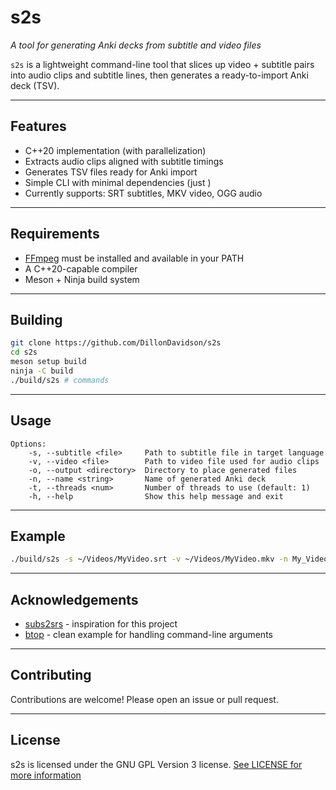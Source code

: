 # s2s

*A tool for generating Anki decks from subtitle and video files*

`s2s` is a lightweight command-line tool that slices up video + subtitle pairs into audio clips and subtitle lines, then generates a ready-to-import Anki deck (TSV).

---

##  Features
- C++20 implementation (with parallelization)
- Extracts audio clips aligned with subtitle timings
- Generates TSV files ready for Anki import
- Simple CLI with minimal dependencies (just )
- Currently supports: SRT subtitles, MKV video, OGG audio

---

## Requirements

- [FFmpeg](https://ffmpeg.org/) must be installed and available in your PATH
- A C++20-capable compiler
- Meson + Ninja build system

---

## Building

```bash
git clone https://github.com/DillonDavidson/s2s
cd s2s
meson setup build
ninja -C build
./build/s2s # commands
```

---

## Usage

```text
Options:
    -s, --subtitle <file>     Path to subtitle file in target language
    -v, --video <file>        Path to video file used for audio clips
    -o, --output <directory>  Directory to place generated files
    -n, --name <string>       Name of generated Anki deck
    -t, --threads <num>       Number of threads to use (default: 1)
    -h, --help                Show this help message and exit
```

---

## Example

```bash
./build/s2s -s ~/Videos/MyVideo.srt -v ~/Videos/MyVideo.mkv -n My_Video_Deck -o MyVideoDir -t 12
```

---

## Acknowledgements

- [subs2srs](https://sourceforge.net/projects/subs2srs/) - inspiration for this project
- [btop](https://github.com/aristocratos/btop) - clean example for handling command-line arguments

---

## Contributing
Contributions are welcome! Please open an issue or pull request.

---

## License

s2s is licensed under the GNU GPL Version 3 license. [See LICENSE for more information](https://github.com/DillonDavidson/s2s/blob/main/LICENSE)
